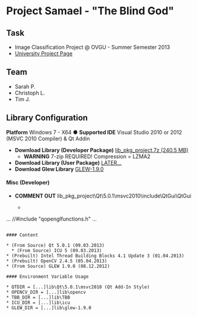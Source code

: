 ﻿# Project Samael - "The Blind God"

## Task

* Image Classification Project @ OVGU - Summer Semester 2013
* [University Project Page](http://wwwisg.cs.uni-magdeburg.de/bv/index.php?article_id=14)

## Team

* Sarah P.
* Christoph L.
* Tim J.

## Library Configuration

**Platform** Windows 7 - X64 ● **Supported IDE** Visual Studio 2010 or 2012 (MSVC 2010 Compiler) & Qt Addin

* **Download Library (Developer Package)** [lib_pkg_project.7z (240.5 MB)](https://mega.co.nz/#!Q5tlWKQC!S7q32E5mK_Pkv72AqTrnbk0CgABqZ_FmgS96eeYeqBA)
  * **WARNING** 7-zip REQUIRED! Compression = LZMA2
* **Download Library (User Package)** [LATER...]()
* **Download Glew Library** [GLEW-1.9.0](http://www.file-upload.net/download-7564382/glew-1.9.0.zip.html)

#### Misc (Developer)

* **COMMENT OUT** lib_pkg_project\Qt\5.0.1\msvc2010\include\QtGui\QtGui
  * ```
...
//#include "qopenglfunctions.h"
...
```

#### Content

* (From Source) Qt 5.0.1 (09.03.2013)
  * (From Source) ICU 5 (09.03.2013)
* (Prebuilt) Intel Thread Building Blocks 4.1 Update 3 (01.04.2013)
* (Prebuilt) OpenCV 2.4.5 (05.04.2013)
* (From Source) GLEW 1.9.0 (08.12.2012)

#### Environment Variable Usage

* QTDIR = [...]lib\Qt\5.0.1\msvc2010 (Qt Add-In Style)
* OPENCV_DIR = [...]lib\opencv
* TBB_DIR = [...]lib\TBB
* ICU_DIR = [...]lib\icu
* GLEW_DIR = [...]lib\glew-1.9.0
